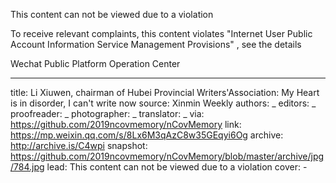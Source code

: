 This content can not be viewed due to a violation

To receive relevant complaints, this content violates "Internet User Public Account Information Service Management Provisions" , see the details

Wechat Public Platform Operation Center


-------------
title: Li Xiuwen, chairman of Hubei Provincial Writers'Association: My Heart is in disorder, I can't write now
source: Xinmin Weekly
authors: _
editors: _
proofreader: _
photographer: _
translator: _
via: https://github.com/2019ncovmemory/nCovMemory
link: https://mp.weixin.qq.com/s/8Lx6M3qAzC8w35GEqyi6Og
archive: http://archive.is/C4wpi
snapshot: https://github.com/2019ncovmemory/nCovMemory/blob/master/archive/jpg/784.jpg
lead: This content can not be viewed due to a violation
cover: -
